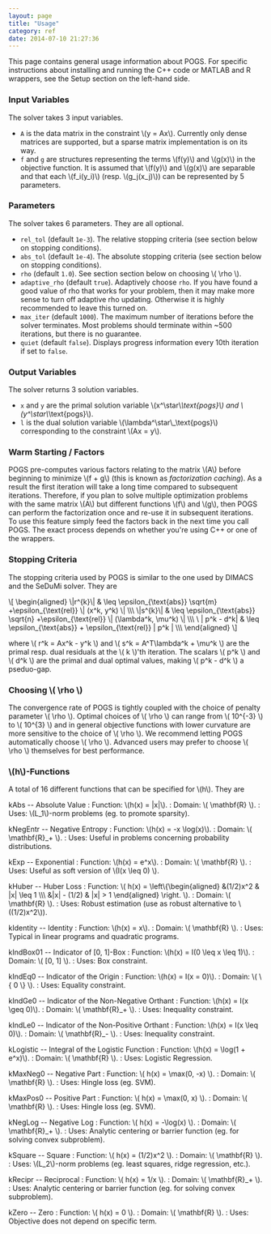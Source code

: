 ```yaml
---
layout: page
title: "Usage"
category: ref
date: 2014-07-10 21:27:36
---
```


This page contains general usage information about POGS. For specific instructions about installing and running the C++ code or MATLAB and R wrappers, see the Setup section on the left-hand side.

### Input Variables

The solver takes 3 input variables.

  + `A` is the data matrix in the constraint \\(y = Ax\\). Currently only dense matrices are supported, but a sparse matrix implementation is on its way.
  + `f` and `g` are structures representing the terms \\(f(y)\\) and \\(g(x)\\) in the objective function. It is assumed that \\(f(y)\\) and \\(g(x)\\) are separable and that each \\(f\_i(y\_i)\\) (resp. \\(g\_j(x\_j)\\)) can be represented by 5 parameters.

### Parameters

The solver takes 6 parameters. They are all optional.

  + `rel_tol` (default `1e-3`). The relative stopping criteria (see section below on stopping conditions).
  + `abs_tol` (default `1e-4`). The absolute stopping criteria (see section below on stopping conditions).
  + `rho` (default `1.0`). See section section below on choosing \\( \\rho \\).
  + `adaptive_rho` (default `true`). Adaptively choose `rho`. If you have found a good value of rho that works for your problem, then it may make more sense to turn off adaptive rho updating. Otherwise it is highly recommended to leave this turned on.
  + `max_iter` (default `1000`). The maximum number of iterations before the solver terminates. Most problems should terminate within ~500 iterations, but there is no guarantee.
  + `quiet` (default `false`). Displays progress information every 10th iteration if set to `false`.

### Output Variables

The solver returns 3 solution variables.

  + `x` and `y` are the primal solution variable \\(x^\\star\\_\\text{pogs}\\) and \\(y^\\star\\_\\text{pogs}\\).
  + `l` is the dual solution variable \\(\\lambda^\\star\\_\\text{pogs}\\) corresponding to the constraint \\(Ax = y\\).

### Warm Starting / Factors

POGS pre-computes various factors relating to the matrix \\(A\\) before beginning to minimize \\(f + g\\) (this is known as _factorization caching_). As a result the first iteration will take a long time compared to subsequent iterations. Therefore, if you plan to solve multiple optimization problems with the same matrix \\(A\\) but different functions \\(f\\) and \\(g\\), then POGS can perform the factorization once and re-use it in subsequent iterations. To use this feature simply feed the factors back in the next time you call POGS. The exact process depends on whether you're using C++ or one of the wrappers.


### Stopping Criteria

The stopping criteria used by POGS is similar to the one used by DIMACS and the SeDuMi solver. They are

\\[
  \\begin{aligned}
    \\|r^{k}\\| & \\leq \\epsilon\_\{\\text{abs}} \\sqrt{m} +\\epsilon\_{\\text{rel}} \\| (x^k, y^k) \\|  \\\\\\
    \\|s^{k}\\| & \\leq \\epsilon\_\{\\text{abs}} \\sqrt{n} +\\epsilon\_{\\text{rel}} \\| (\\lambda^k, \\mu^k) \\|  \\\\\\
    \\ \| p^k - d^k\| & \\leq \\epsilon\_\{\\text{abs}} + \\epsilon\_{\\text{rel}} \| p^k \|  \\\\\\
	\\end{aligned} 
\\]

where \\( r^k = Ax^k - y^k \\) and \\( s^k = A^T\\lambda^k + \mu^k \\) are the primal resp. dual residuals at the \\( k \\)'th iteration. The scalars \\( p^k \\) and \\( d^k \\) are the primal and dual optimal values, making \\( p^k - d^k \\) a pseduo-gap. 


### Choosing \\( \\rho \\)

The convergence rate of POGS is tightly coupled with the choice of penalty parameter \\( \\rho \\). Optimal choices of \\( \\rho \\) can range from \\( 10^{-3} \\) to \\( 10^{3} \\) and in general objective functions with lower curvature are more sensitive to the choice of \\( \\rho \\). We recommend letting POGS automatically choose \\( \\rho \\). Advanced users may prefer to choose \\( \\rho \\) themselves for best performance.


### \\(h\\)-Functions

A total of 16 different functions that can be specified for \\(h\\). They are

kAbs -- Absolute Value
  : Function: \\(h(x) = \|x\|\\).
  : Domain: \\( \\mathbf{R} \\).
  : Uses: \\(L_1\\)-norm problems (eg. to promote sparsity).

kNegEntr -- Negative Entropy
  : Function: \\(h(x) = -x \\log(x)\\).
  : Domain: \\( \\mathbf{R}_+ \\).
  : Uses: Useful in problems concerning probability distributions.

kExp -- Exponential
  : Function: \\(h(x) = e^x\\).
  : Domain: \\( \\mathbf{R} \\).
  : Uses: Useful as soft version of \\(I(x \leq 0) \\).

kHuber -- Huber Loss
  : Function: \\( h(x) = \\left\\{\begin{aligned} &(1/2)x^2 & \|x\| \\leq 1 \\\\\\ &\|x\| - (1/2) & \|x\| > 1 \\end{aligned} \\right. \\).
  : Domain: \\( \\mathbf{R} \\).
  : Uses: Robust estimation (use as robust alternative to \\((1/2)x^2\\)).

kIdentity -- Identity
  : Function: \\(h(x) = x\\).
  : Domain: \\( \\mathbf{R} \\).
  : Uses: Typical in linear programs and quadratic programs.

kIndBox01 -- Indicator of [0, 1]-Box
  : Function: \\(h(x) = I(0 \\leq x \\leq 1)\\).
  : Domain: \\( [0, 1] \\).
  : Uses: Box constraint.

kIndEq0 -- Indicator of the Origin
  : Function: \\(h(x) = I(x = 0)\\).
  : Domain: \\( \\{ 0 \\} \\).
  : Uses: Equality constraint.

kIndGe0 -- Indicator of the Non-Negative Orthant
  : Function: \\(h(x) = I(x \\geq 0)\\).
  : Domain: \\( \\mathbf{R}_+  \\).
  : Uses: Inequality constraint.

kIndLe0 -- Indicator of the Non-Positive Orthant
  : Function: \\(h(x) = I(x \\leq 0)\\).
  : Domain: \\( \\mathbf{R}_- \\).
  : Uses: Inequality constraint.

kLogistic -- Integral of the Logistic Function
  : Function: \\(h(x) = \\log(1 + e^x)\\).
  : Domain: \\( \\mathbf{R} \\).
  : Uses: Logistic Regression.

kMaxNeg0 -- Negative Part
  : Function: \\( h(x) = \\max(0, -x) \\).
  : Domain: \\( \\mathbf{R} \\).
  : Uses: Hingle loss (eg. SVM).

kMaxPos0 -- Positive Part
  : Function: \\( h(x) = \\max(0, x) \\).
  : Domain: \\( \\mathbf{R} \\).
  : Uses: Hingle loss (eg. SVM).

kNegLog -- Negative Log
  : Function: \\( h(x) = -\\log(x) \\).
  : Domain: \\( \\mathbf{R}_+ \\).
  : Uses: Analytic centering or barrier function (eg. for solving convex subproblem).

kSquare -- Square
  : Function: \\\( h(x) = (1/2)x^2 \\).
  : Domain: \\( \\mathbf{R} \\).
  : Uses: \\(L\_2\\)-norm problems (eg. least squares, ridge regression, etc.).

kRecipr -- Reciprocal
  : Function: \\\( h(x) = 1/x \\).
  : Domain: \\( \\mathbf{R}_+ \\).
  : Uses: Analytic centering or barrier function (eg. for solving convex subproblem).

kZero -- Zero
  : Function: \\\( h(x) = 0 \\).
  : Domain: \\( \\mathbf{R} \\).
  : Uses: Objective does not depend on specific term.

